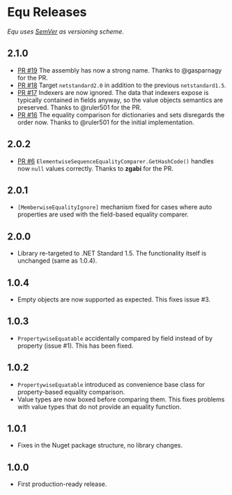 Equ Releases
=============

*Equ uses [SemVer](http://semver.org/) as versioning scheme.*

## 2.1.0

- [PR #19](https://github.com/thedmi/Equ/pull/19) The assembly has now a strong name. Thanks to @gasparnagy for the PR.
- [PR #18](https://github.com/thedmi/Equ/pull/18) Target `netstandard2.0` in addition to the previous `netstandard1.5`.
- [PR #17](https://github.com/thedmi/Equ/pull/17) Indexers are now ignored. The data that indexers expose is typically contained in fields anyway, so the value objects semantics are preserved. Thanks to @ruler501 for the PR.
- [PR #16](https://github.com/thedmi/Equ/pull/16) The equality comparison for dictionaries and sets disregards the order now. Thanks to @ruler501 for the initial implementation.


## 2.0.2

- [PR #6](https://github.com/thedmi/Equ/pull/6) `ElementwiseSequenceEqualityComparer.GetHashCode()` handles now `null` values correctly. Thanks to **zgabi** for the PR.


## 2.0.1

- `[MemberwiseEqualityIgnore]` mechanism fixed for cases where auto properties are used with the field-based equality comparer.


## 2.0.0

- Library re-targeted to .NET Standard 1.5. The functionality itself is unchanged (same as 1.0.4).


## 1.0.4

- Empty objects are now supported as expected. This fixes issue #3.


## 1.0.3

- `PropertywiseEquatable` accidentally compared by field instead of by property (issue #1). This has been fixed.


## 1.0.2


- `PropertywiseEquatable` introduced as convenience base class for property-based equality comparison.
- Value types are now boxed before comparing them. This fixes problems with value types that do not provide an equality function.


## 1.0.1

- Fixes in the Nuget package structure, no library changes.

## 1.0.0

- First production-ready release.
